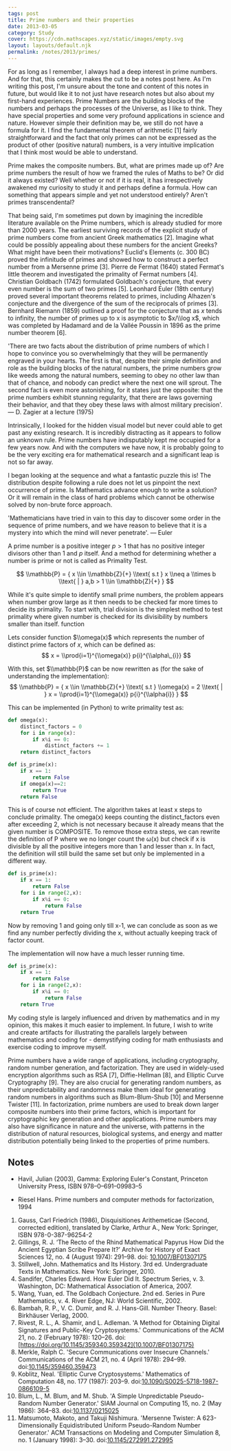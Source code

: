 ```yaml
---
tags: post
title: Prime numbers and their properties
date: 2013-03-05
category: Study
cover: https://cdn.mathscapes.xyz/static/images/empty.svg
layout: layouts/default.njk
permalink: /notes/2013/primes/
--- 
```


For as long as I remember, I always had a deep interest in prime numbers. And for that, this certainly makes the cut to be a notes post here. As I'm writing this post, I'm unsure about the tone and content of this notes in future, but would like it to not just have research notes but also about my first-hand experiences. Prime Numbers are the building blocks of the numbers and perhaps the processes of the Universe, as I like to think. They have special properties and some very profound applications in science and nature. However simple their definition may be, we still do not have a formula for it. I find the fundamental theorem of arithmetic [1] fairly straightforward and the fact that only primes can not be expressed as the product of other (positive natural) numbers, is a very intuitive implication that I think most would be able to understand.

Prime makes the composite numbers. But, what are primes made up of? Are prime numbers the result of how we framed the rules of Maths to be? Or did it always existed? Well whether or not if it is real, it has irrespectively awakened my curiosity to study it and perhaps define a formula. How can something that appears simple and yet not understood entirely? Aren't primes transcendental?

That being said, I'm sometimes put down by imagining the incredible literature available on the Prime numbers, which is already studied for more than 2000 years. The earliest surviving records of the explicit study of prime numbers come from ancient Greek mathematics [2]. Imagine what could be possibly appealing about these numbers for the ancient Greeks? What might have been their motivations? Euclid's Elements (c. 300 BC) proved the infinitude of primes and showed how to construct a perfect number from a Mersenne prime [3]. Pierre de Fermat (1640) stated Fermat's little theorem and investigated the primality of Fermat numbers [4]. Christian Goldbach (1742) formulated Goldbach's conjecture, that every even number is the sum of two primes [5]. Leonhard Euler (18th century) proved several important theorems related to primes, including Alhazen's conjecture and the divergence of the sum of the reciprocals of primes [3]. Bernhard Riemann (1859) outlined a proof for the conjecture that as $x$ tends to infinity, the number of primes up to x is asymptotic to $x/\\log x$, which was completed by Hadamard and de la Vallée Poussin in 1896 as the prime number theorem [6].

'There are two facts about the distribution of prime numbers of which I hope to convince you so overwhelmingly that they will be permanently engraved in your hearts. The first is that, despite their simple definition and role as the building blocks of the natural numbers, the prime numbers grow like weeds among the natural numbers, seeming to obey no other law than that of chance, and nobody can predict where the next one will sprout. The second fact is even more astonishing, for it states just the opposite: that the prime numbers exhibit stunning regularity, that there are laws governing their behavior, and that they obey these laws with almost military precision'. — D. Zagier at a lecture (1975)

Intrinsically, I looked for the hidden visual model but never could able to get past any existing research. It is incredibly distracting as it appears to follow an unknown rule. Prime numbers have indisputably kept me occupied for a few years now. And with the computers we have now, it is probably going to be the very exciting era for mathematical research and a significant leap is not so far away.

I began looking at the sequence and what a fantastic puzzle this is! The distribution despite following a rule does not let us pinpoint the next occurrence of prime. Is Mathematics advance enough to write a solution? Or it will remain in the class of hard problems which cannot be otherwise solved by non-brute force approach.

'Mathematicians have tried in vain to this day to discover some order in the sequence of prime numbers, and we have reason to believe that it is a mystery into which the mind will never penetrate'. — Euler

A prime number is a positive integer $p>1$ that has no positive integer divisors other than $1$ and $p$ itself. And a method for determining whether a number is prime or not is called as Primality Test.

$$ \\mathbb{P} = { x \\in \\mathbb{Z}{+} \\text{ s.t } x \\neq a \\times b \\text{ | } a,b > 1 \\in \\mathbb{Z}{+} } $$

While it's quite simple to identify small prime numbers, the problem appears when number grow large as it then needs to be checked far more times to decide its primality. To start with, trial division is the simplest method to test primality where given number is checked for its divisibility by numbers smaller than itself. function

Lets consider function $\\omega(x)$ which represents the number of distinct prime factors of $x$, which can be defined as: $$ x = \\prod{i=1}^{\\omega(x)} p{i}^{\\alpha\_{i}} $$

With this, set $\\mathbb{P}$ can be now rewritten as (for the sake of understanding the implementation): $$ \\mathbb{P} = { x \\in \\mathbb{Z}{+} \\text{ s.t } \\omega(x) = 2 \\text{ | } x = \\prod{i=1}^{\\omega(x)} p{i}^{\\alpha{i}} } $$

This can be implemented (in Python) to write primality test as:

```python
def omega(x):
    distinct_factors = 0
    for i in range(x):
        if x%i == 0:
            distinct_factors += 1
    return distinct_factors
```

```python
def is_prime(x):
    if x == 1:
        return False
    if omega(x)==2:
        return True
    return False
```

This is of course not efficient. The algorithm takes at least x steps to conclude primality. The omega(x) keeps counting the distinct\_factors even after exceeding 2, which is not necessary because it already means that the given number is COMPOSITE. To remove those extra steps, we can rewrite the definition of P where we no longer count the ω(x) but check if x is divisible by all the positive integers more than 1 and lesser than x. In fact, the definition will still build the same set but only be implemented in a different way.

```python
def is_prime(x):
    if x == 1:
        return False
    for i in range(2,x):
        if x%i == 0:
            return False
    return True
```

Now by removing 1 and going only till x-1, we can conclude as soon as we find any number perfectly dividing the x, without actually keeping track of factor count.

The implementation will now have a much lesser running time.

```python
def is_prime(x):
    if x == 1:
        return False
    for i in range(2,x):
        if x%i == 0:
            return False
    return True
```

My coding style is largely influenced and driven by mathematics and in my opinion, this makes it much easier to implement. In future, I wish to write and create artifacts for illustrating the parallels largely between mathematics and coding for - demystifying coding for math enthusiasts and exercise coding to improve myself.

Prime numbers have a wide range of applications, including cryptography, random number generation, and factorization. They are used in widely-used encryption algorithms such as RSA [7], Diffie-Hellman [8], and Elliptic Curve Cryptography [9]. They are also crucial for generating random numbers, as their unpredictability and randomness make them ideal for generating random numbers in algorithms such as Blum-Blum-Shub [10] and Mersenne Twister [11]. In factorization, prime numbers are used to break down larger composite numbers into their prime factors, which is important for cryptographic key generation and other applications. Prime numbers may also have significance in nature and the universe, with patterns in the distribution of natural resources, biological systems, and energy and matter distribution potentially being linked to the properties of prime numbers.

## Notes
 
- Havil, Julian (2003), Gamma: Exploring Euler's Constant, Princeton University Press, ISBN 978–0–691–09983–5

- Riesel Hans. Prime numbers and computer methods for factorization, 1994

1. Gauss, Carl Friedrich (1986), Disquisitiones Arithemeticae (Second, corrected edition), translated by Clarke, Arthur A., New York: Springer, ISBN 978-0-387-96254-2
2. Gillings, R. J. ‘The Recto of the Rhind Mathematical Papyrus How Did the Ancient Egyptian Scribe Prepare It?’ Archive for History of Exact Sciences 12, no. 4 (August 1974): 291–98. doi: [10.1007/BF01307175](https://doi.org/10.1007/BF01307175)
3. Stillwell, John. Mathematics and Its History. 3rd ed. Undergraduate Texts in Mathematics. New York: Springer, 2010.
4. Sandifer, Charles Edward. How Euler Did It. Spectrum Series, v. 3. Washington, DC: Mathematical Association of America, 2007.
5. Wang, Yuan, ed. The Goldbach Conjecture. 2nd ed. Series in Pure Mathematics, v. 4. River Edge, NJ: World Scientific, 2002.
6. Bambah, R. P., V. C. Dumir, and R. J. Hans-Gill. Number Theory. Basel: Birkhäuser Verlag, 2000.
7. Rivest, R. L., A. Shamir, and L. Adleman. 'A Method for Obtaining Digital Signatures and Public-Key Cryptosystems.' Communications of the ACM 21, no. 2 (February 1978): 120–26. doi:[https://doi.org/10.1145/359340.359342](10.1007/BF01307175)
8. Merkle, Ralph C. 'Secure Communications over Insecure Channels.' Communications of the ACM 21, no. 4 (April 1978): 294–99. doi:[10.1145/359460.359473](https://doi.org/10.1145/359460.359473)
9. Koblitz, Neal. 'Elliptic Curve Cryptosystems.' Mathematics of Computation 48, no. 177 (1987): 203–9. doi:[10.1090/S0025-5718-1987-0866109-5](https://doi.org/10.1090/S0025-5718-1987-0866109-5)
10. Blum, L., M. Blum, and M. Shub. 'A Simple Unpredictable Pseudo-Random Number Generator.' SIAM Journal on Computing 15, no. 2 (May 1986): 364–83. doi:[10.1137/0215025](https://doi.org/10.1137/0215025)
11. Matsumoto, Makoto, and Takuji Nishimura. 'Mersenne Twister: A 623-Dimensionally Equidistributed Uniform Pseudo-Random Number Generator.' ACM Transactions on Modeling and Computer Simulation 8, no. 1 (January 1998): 3–30. doi:[10.1145/272991.272995](https://doi.org/10.1145/272991.272995)

